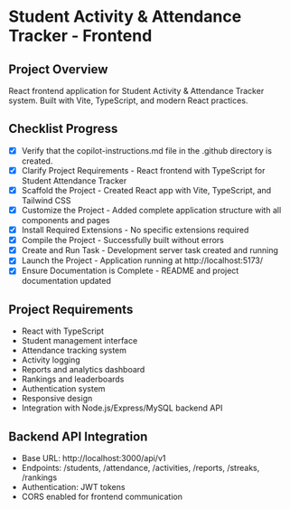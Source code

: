 # Student Activity & Attendance Tracker - Frontend

## Project Overview
React frontend application for Student Activity & Attendance Tracker system. Built with Vite, TypeScript, and modern React practices.

## Checklist Progress
- [x] Verify that the copilot-instructions.md file in the .github directory is created.
- [x] Clarify Project Requirements - React frontend with TypeScript for Student Attendance Tracker
- [x] Scaffold the Project - Created React app with Vite, TypeScript, and Tailwind CSS
- [x] Customize the Project - Added complete application structure with all components and pages
- [x] Install Required Extensions - No specific extensions required
- [x] Compile the Project - Successfully built without errors
- [x] Create and Run Task - Development server task created and running
- [x] Launch the Project - Application running at http://localhost:5173/
- [x] Ensure Documentation is Complete - README and project documentation updated

## Project Requirements
- React with TypeScript
- Student management interface
- Attendance tracking system
- Activity logging
- Reports and analytics dashboard
- Rankings and leaderboards
- Authentication system
- Responsive design
- Integration with Node.js/Express/MySQL backend API

## Backend API Integration
- Base URL: http://localhost:3000/api/v1
- Endpoints: /students, /attendance, /activities, /reports, /streaks, /rankings
- Authentication: JWT tokens
- CORS enabled for frontend communication
